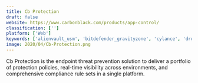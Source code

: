 ```yaml
---
title: Cb Protection
draft: false 
website: https://www.carbonblack.com/products/app-control/
classification: ['']
platform: ['Web']
keywords: ['alienvault_usm', 'bitdefender_gravityzone', 'cylance', 'druva_insync', 'eset_endpoint_security', 'eset_nod32_antivirus', 'kaspersky_endpoint_security', 'netsparker', 'norton', 'panda_security', 'rapid7_appspider', 'rippling', 'sonarqube', 'splunk_cloud', 'spybot', 'symantec_critical_system_protection', 'trend_micro_endpoint_security', 'vipre_for_business', 'webroot_endpoint_protection']
image: 2020/04/Cb-Protection.png
---
```

Cb Protection is the endpoint threat prevention solution to deliver a portfolio of protection policies, real-time visibility across environments, and comprehensive compliance rule sets in a single platform.
